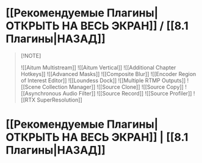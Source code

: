 # **[[Рекомендуемые Плагины| ОТКРЫТЬ НА ВЕСЬ ЭКРАН]]** / **[[8.1 Плагины|НАЗАД]]**

> [!NOTE] ⠀
> 
> ![[Aitum Multistream]]
> ![[Aitum Vertical]]
> ![[Additional Chapter Hotkeys]]
> ![[Advanced Masks]]
> ![[Composite Blur]]
> ![[Encoder Region of Interest Editor]]
> ![[Loundess Dock]]
> ![[Multiple RTMP Outputs]]
> ![[Scene Collection Manager]]
> ![[Source Clone]]
> ![[Source Copy]]
> ![[Asynchronous Audio Filter]]
> ![[Source Record]]
> ![[Source Profiler]]
> ![[RTX SuperResolution]]
# **[[Рекомендуемые Плагины| ОТКРЫТЬ НА ВЕСЬ ЭКРАН]]** | **[[8.1 Плагины|НАЗАД]]**